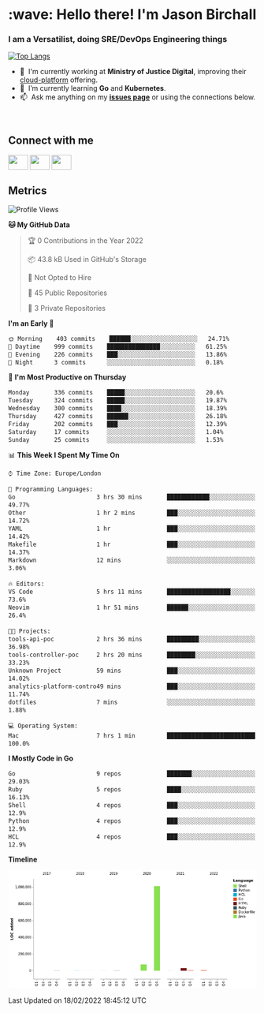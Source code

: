 <h1 align="left" id="jason-title">:wave: Hello there! I'm Jason Birchall</h1>
<h3 align="left">I am a Versatilist, doing SRE/DevOps Engineering things</h3>

[![Top Langs](https://github-readme-stats.vercel.app/api?username=jasonBirchall&show_icons=true&count_private=true&include_all_commits=true&theme=gruvbox)](https://github.com/anuraghazra/github-readme-stats)

- :office: &nbsp;I'm currently working at **Ministry of Justice Digital**, improving their [cloud-platform](https://github.com/ministryofjustice/cloud-platform) offering.
- :seedling: &nbsp;I’m currently learning **Go** and **Kubernetes**.
- :mailbox: &nbsp;Ask me anything on my **[issues page]** or using the connections below.


<br>

<h2>Connect with me</h2>
<p>
<a href="https://twitter.com/jsonBirchall" target="blank"><img align="center" src="https://cdn.jsdelivr.net/npm/simple-icons@3.0.1/icons/twitter.svg" alt="" height="30" width="40" /></a>
<a href="https://keybase.io/json0" target="blank"><img align="center" src="https://cdn.jsdelivr.net/npm/simple-icons@3.0.1/icons/keybase.svg" alt="" height="30" width="40" /></a>
<a href="https://www.reddit.com/user/kakorate" target="blank"><img align="center" src="https://cdn.jsdelivr.net/npm/simple-icons@3.0.1/icons/reddit.svg" alt="" height="30" width="40" /></a>
</p>

<h2>Metrics</h2>

<!--START_SECTION:waka-->
![Profile Views](http://img.shields.io/badge/Profile%20Views-1-blue)

**🐱 My GitHub Data** 

> 🏆 0 Contributions in the Year 2022
 > 
> 📦 43.8 kB Used in GitHub's Storage 
 > 
> 🚫 Not Opted to Hire
 > 
> 📜 45 Public Repositories 
 > 
> 🔑 3 Private Repositories  
 > 
**I'm an Early 🐤** 

```text
🌞 Morning    403 commits    ██████░░░░░░░░░░░░░░░░░░░   24.71% 
🌆 Daytime    999 commits    ███████████████░░░░░░░░░░   61.25% 
🌃 Evening    226 commits    ███░░░░░░░░░░░░░░░░░░░░░░   13.86% 
🌙 Night      3 commits      ░░░░░░░░░░░░░░░░░░░░░░░░░   0.18%

```
📅 **I'm Most Productive on Thursday** 

```text
Monday       336 commits    █████░░░░░░░░░░░░░░░░░░░░   20.6% 
Tuesday      324 commits    █████░░░░░░░░░░░░░░░░░░░░   19.87% 
Wednesday    300 commits    ████░░░░░░░░░░░░░░░░░░░░░   18.39% 
Thursday     427 commits    ██████░░░░░░░░░░░░░░░░░░░   26.18% 
Friday       202 commits    ███░░░░░░░░░░░░░░░░░░░░░░   12.39% 
Saturday     17 commits     ░░░░░░░░░░░░░░░░░░░░░░░░░   1.04% 
Sunday       25 commits     ░░░░░░░░░░░░░░░░░░░░░░░░░   1.53%

```


📊 **This Week I Spent My Time On** 

```text
⌚︎ Time Zone: Europe/London

💬 Programming Languages: 
Go                       3 hrs 30 mins       ████████████░░░░░░░░░░░░░   49.77% 
Other                    1 hr 2 mins         ███░░░░░░░░░░░░░░░░░░░░░░   14.72% 
YAML                     1 hr                ███░░░░░░░░░░░░░░░░░░░░░░   14.42% 
Makefile                 1 hr                ███░░░░░░░░░░░░░░░░░░░░░░   14.37% 
Markdown                 12 mins             ░░░░░░░░░░░░░░░░░░░░░░░░░   3.06%

🔥 Editors: 
VS Code                  5 hrs 11 mins       ██████████████████░░░░░░░   73.6% 
Neovim                   1 hr 51 mins        ██████░░░░░░░░░░░░░░░░░░░   26.4%

🐱‍💻 Projects: 
tools-api-poc            2 hrs 36 mins       █████████░░░░░░░░░░░░░░░░   36.98% 
tools-controller-poc     2 hrs 20 mins       ████████░░░░░░░░░░░░░░░░░   33.23% 
Unknown Project          59 mins             ███░░░░░░░░░░░░░░░░░░░░░░   14.02% 
analytics-platform-contro49 mins             ███░░░░░░░░░░░░░░░░░░░░░░   11.74% 
dotfiles                 7 mins              ░░░░░░░░░░░░░░░░░░░░░░░░░   1.88%

💻 Operating System: 
Mac                      7 hrs 1 min         █████████████████████████   100.0%

```

**I Mostly Code in Go** 

```text
Go                       9 repos             ███████░░░░░░░░░░░░░░░░░░   29.03% 
Ruby                     5 repos             ████░░░░░░░░░░░░░░░░░░░░░   16.13% 
Shell                    4 repos             ███░░░░░░░░░░░░░░░░░░░░░░   12.9% 
Python                   4 repos             ███░░░░░░░░░░░░░░░░░░░░░░   12.9% 
HCL                      4 repos             ███░░░░░░░░░░░░░░░░░░░░░░   12.9%

```


**Timeline**

![Chart not found](https://raw.githubusercontent.com/jasonBirchall/jasonBirchall/main/charts/bar_graph.png) 


 Last Updated on 18/02/2022 18:45:12 UTC
<!--END_SECTION:waka-->

<!-- links -->

[issues page]: https://github.com/jasonBirchall/jasonBirchall/issues "jasonBirchall/issues"
